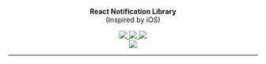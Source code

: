 <p align="center"><b>React Notification Library</b><br/> (Inspired by iOS)</p>
<p align="center">
  <a href="https://github.com/ykadosh/notify">
    <img src="https://img.shields.io/badge/gzipped-2.4%20kb-4ba0f6" />
  </a>

  <a href="https://www.npmjs.com/package/@yoavik/notify">
    <img src="https://img.shields.io/badge/@yoavik/notify-npm-4ba0f6" />
  </a>

  <a href="https://www.npmjs.com/package/@yoavik/notify">
    <img src="https://img.shields.io/npm/dt/upload-js?color=%234ba0f6" />
  </a>
  <br/>

  <a href="https://www.npmjs.com/package/@yoavik/notify">
    <img src="https://img.shields.io/badge/TypeScript-included-4ba0f6" />
  </a>
</p>

<hr/>